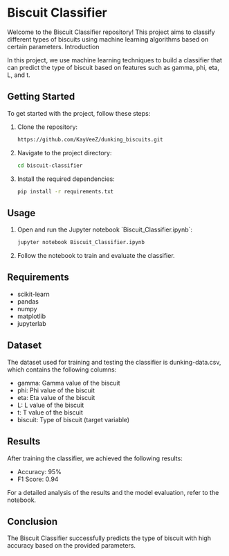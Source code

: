 # Biscuit Classifier

Welcome to the Biscuit Classifier repository! This project aims to classify different types of biscuits using machine learning algorithms based on certain parameters.
Introduction

In this project, we use machine learning techniques to build a classifier that can predict the type of biscuit based on features such as gamma, phi, eta, L, and t.

## Getting Started

To get started with the project, follow these steps:

<ol>
<li>Clone the repository:</li>

   ```bash
   https://github.com/KayVeeZ/dunking_biscuits.git
   ```

<li>Navigate to the project directory:</li>

   ```bash
   cd biscuit-classifier
   ```

<li>Install the required dependencies:</li>

   ```bash
   pip install -r requirements.txt
   ```
   
</ol>

## Usage

<ol>
<li>Open and run the Jupyter notebook `Biscuit_Classifier.ipynb`:</li>

   ```bash
   jupyter notebook Biscuit_Classifier.ipynb
   ```

<li>Follow the notebook to train and evaluate the classifier.</li>
</ol>

## Requirements

- scikit-learn
- pandas
- numpy
- matplotlib
- jupyterlab

## Dataset

The dataset used for training and testing the classifier is dunking-data.csv, which contains the following columns:

- gamma: Gamma value of the biscuit
- phi: Phi value of the biscuit
- eta: Eta value of the biscuit
- L: L value of the biscuit
- t: T value of the biscuit
- biscuit: Type of biscuit (target variable)

## Results

After training the classifier, we achieved the following results:

- Accuracy: 95%
- F1 Score: 0.94

For a detailed analysis of the results and the model evaluation, refer to the notebook.

## Conclusion

The Biscuit Classifier successfully predicts the type of biscuit with high accuracy based on the provided parameters.
